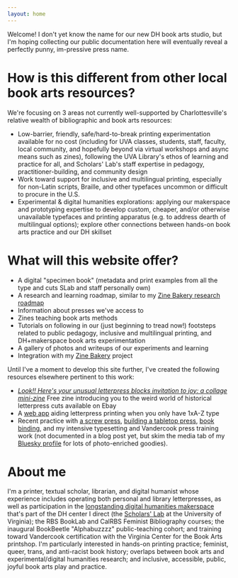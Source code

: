 ```yaml
---
layout: home
---
```

Welcome! I don't yet know the name for our new DH book arts studio, but I'm hoping collecting our public documentation here will eventually reveal a perfectly punny, im-pressive press name.

# How is this different from other local book arts resources?
We're focusing on 3 areas not currently well-supported by Charlottesville's relative wealth of bibliographic and book arts resources:
* Low-barrier, friendly, safe/hard-to-break printing experimentation available for no cost (including for UVA classes, students, staff, faculty, local community, and hopefully beyond via virtual workshops and async means such as zines), following the UVA Library's ethos of learning and practice for all, and Scholars' Lab's staff expertise in pedagogy, practitioner-building, and community design
* Work toward support for inclusive and multilingual printing, especially for non-Latin scripts, Braille, and other typefaces uncommon or difficult to procure in the U.S.
* Experimental & digital humanities explorations: applying our makerspace and prototyping expertise to develop custom, cheaper, and/or otherwise unavailable typefaces and printing apparatus (e.g. to address dearth of multilingual options); explore other connections between hands-on book arts practice and our DH skillset

# What will this website offer?
* A digital "specimen book" (metadata and print examples from all the type and cuts SLab and staff personally own)
* A research and learning roadmap, similar to my [Zine Bakery research roadmap](https://literaturegeek.com/2024/08/18/zine-bakery-research-roadmap)
* Information about presses we've access to
* Zines teaching book arts methods
* Tutorials on following in our (just beginning to tread now!) footsteps related to public pedagogy, inclusive and multilingual printing, and DH+makerspace book arts experimentation
* A gallery of photos and writeups of our experiments and learning
* Integration with my [Zine Bakery](https://zinebakery.com) project

Until I've a moment to develop this site further, I've created the following resources elsewhere pertinent to this work:
* *[Look!! Here's your unusual letterpress blocks invitation to joy: a collage mini-zine](https://zinebakery.com/homemade-zines/hand-pie-1-weirdletterpressblocks)* Free zine introducing you to the weird world of historical letterpress cuts available on Ebay
* A [web app](https://amandavisconti.github.io/limitedletterpress/) aiding letterpress printing when you only have 1xA-Z type
* Recent practice with [a screw press](https://literaturegeek.com/made/2024/11/02/M-bookbeetle-screw-letterpress-intensive-training.html), [building a tabletop press](https://literaturegeek.com/made/2024/10/26/M-provisional-letterpress-building.html), [book binding](https://literaturegeek.com/made/2024/10/25/M-bookbinding-hobonichi-techno-notebook.html), and my intensive typesetting and Vandercook press training work (not documented in a blog post yet, but skim the media tab of my [Bluesky profile](https://bsky.app/profile/literaturegeek.bsky.social) for lots of photo-enriched goodies).

# About me
I'm a printer, textual scholar, librarian, and digital humanist whose experience includes operating both personal and library letterpresses, as well as participation in the [longstanding digital humanities makerspace](https://scholarslab.org/makerspace) that's part of the DH center I direct (the [Scholars' Lab](https://scholarslab.org) at the University of Virginia); the RBS BookLab and CalRBS Feminist Bibliography courses; the inaugural BookBeetle "Alphabuzzzz" public-teaching cohort; and training toward Vandercook certification with the Virginia Center for the Book Arts printshop. I'm particularly interested in hands-on printing practice; feminist, queer, trans, and anti-racist book history; overlaps between book arts and experimental/digital humanities research; and inclusive, accessible, public, joyful book arts play and practice.

<!--
What is this called?
- puns (impression/impressive, justify, types, sorts, computer terms; on books, printing, text, code, presses, printshop, studio)
- bakery theme
- pets!
- slabby words
- digital, experimental riffs
- touches on themes: access, multilingual, creative, low-barrier, experimental, DH connections, makerspace connections, DIY, DIY scholcomm...
- RCC suggested "Pulp Friction"
-->
